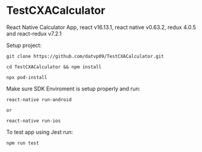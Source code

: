# TestCXACalculator

React Native Calculator App, react v16.13.1, react native v0.63.2, redux 4.0.5 and react-redux v7.2.1

Setup project:

```
git clone https://github.com/datvp09/TestCXACalculator.git

cd TestCXACalculator && npm install

npx pod-install
```

Make sure SDK Enviroment is setup properly and run:

```
react-native run-android

or

react-native run-ios
```

To test app using Jest run:

```
npm run test
```

